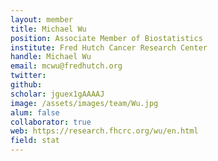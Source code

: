 ```yaml
---
layout: member
title: Michael Wu
position: Associate Member of Biostatistics
institute: Fred Hutch Cancer Research Center
handle: Michael Wu
email: mcwu@fredhutch.org
twitter: 
github: 
scholar: jguex1gAAAAJ
image: /assets/images/team/Wu.jpg
alum: false
collaborator: true
web: https://research.fhcrc.org/wu/en.html
field: stat
---
```






